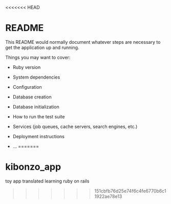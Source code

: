 <<<<<<< HEAD
# README

This README would normally document whatever steps are necessary to get the
application up and running.

Things you may want to cover:

* Ruby version

* System dependencies

* Configuration

* Database creation

* Database initialization

* How to run the test suite

* Services (job queues, cache servers, search engines, etc.)

* Deployment instructions

* ...
=======
# kibonzo_app
toy app translated learning ruby on rails
>>>>>>> 151cbfb76d25e74f6c4fe6770b6c11922ae78e13
